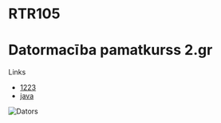 # RTR105
# Datormacība pamatkurss 2.gr

Links

 - [1223](https://stackedit.io/app#)
 - [java](https://stackedit.io/app#)

![Dators](https://lv3.pigugroup.eu/colours/885/468/1/8854681/portativais-dators-173-hp-17-by0701nd-n40008gb256ssdwin_xbig.jpg)
